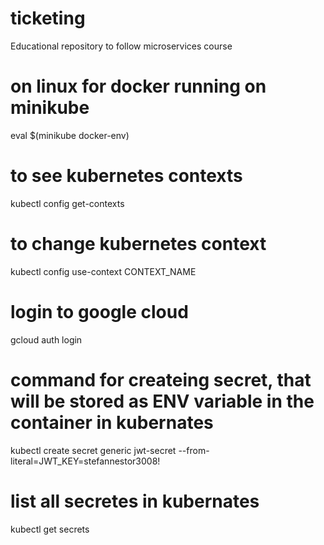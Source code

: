 # ticketing
Educational repository to follow microservices course

# on linux for docker running on minikube 
eval $(minikube docker-env)

# to see kubernetes contexts
kubectl config get-contexts

# to change kubernetes context
kubectl config use-context CONTEXT_NAME

# login to google cloud
gcloud auth login

# command for createing secret, that will be stored as ENV variable in the container in kubernates
kubectl create secret generic jwt-secret --from-literal=JWT_KEY=stefannestor3008!

# list all secretes in kubernates
kubectl get secrets